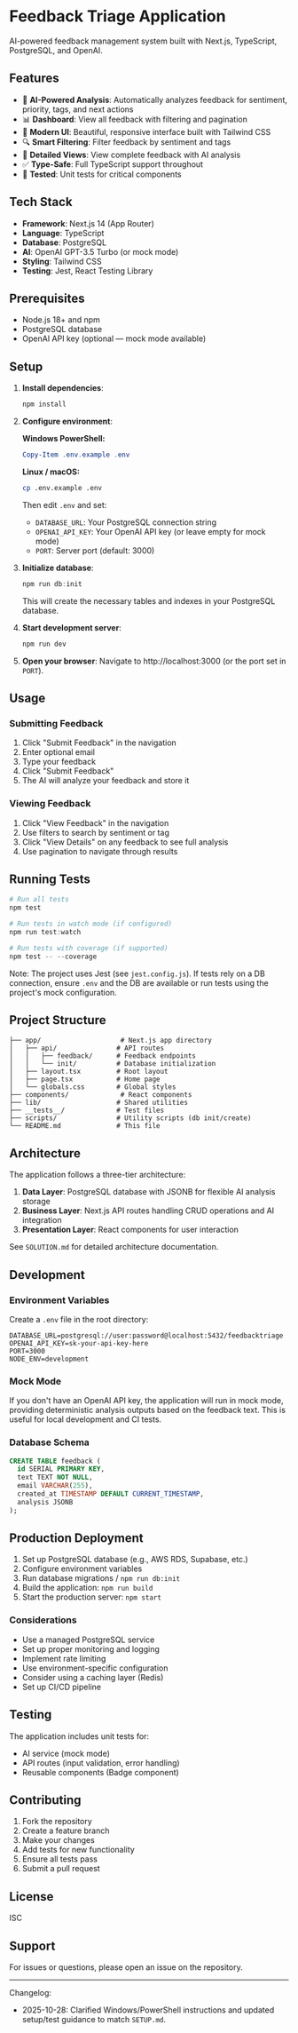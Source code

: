 # Feedback Triage Application

AI-powered feedback management system built with Next.js, TypeScript, PostgreSQL, and OpenAI.

## Features

- 🤖 **AI-Powered Analysis**: Automatically analyzes feedback for sentiment, priority, tags, and next actions
- 📊 **Dashboard**: View all feedback with filtering and pagination
- 🎨 **Modern UI**: Beautiful, responsive interface built with Tailwind CSS
- 🔍 **Smart Filtering**: Filter feedback by sentiment and tags
- 📝 **Detailed Views**: View complete feedback with AI analysis
- ✅ **Type-Safe**: Full TypeScript support throughout
- 🧪 **Tested**: Unit tests for critical components

## Tech Stack

- **Framework**: Next.js 14 (App Router)
- **Language**: TypeScript
- **Database**: PostgreSQL
- **AI**: OpenAI GPT-3.5 Turbo (or mock mode)
- **Styling**: Tailwind CSS
- **Testing**: Jest, React Testing Library

## Prerequisites

- Node.js 18+ and npm
- PostgreSQL database
- OpenAI API key (optional — mock mode available)

## Setup

1. **Install dependencies**:

   ```powershell
   npm install
   ```

2. **Configure environment**:

   **Windows PowerShell:**

   ```powershell
   Copy-Item .env.example .env
   ```

   **Linux / macOS:**

   ```bash
   cp .env.example .env
   ```

   Then edit `.env` and set:

   - `DATABASE_URL`: Your PostgreSQL connection string
   - `OPENAI_API_KEY`: Your OpenAI API key (or leave empty for mock mode)
   - `PORT`: Server port (default: 3000)

3. **Initialize database**:

   ```powershell
   npm run db:init
   ```

   This will create the necessary tables and indexes in your PostgreSQL database.

4. **Start development server**:

   ```powershell
   npm run dev
   ```

5. **Open your browser**:
   Navigate to http://localhost:3000 (or the port set in `PORT`).

## Usage

### Submitting Feedback

1. Click "Submit Feedback" in the navigation
2. Enter optional email
3. Type your feedback
4. Click "Submit Feedback"
5. The AI will analyze your feedback and store it

### Viewing Feedback

1. Click "View Feedback" in the navigation
2. Use filters to search by sentiment or tag
3. Click "View Details" on any feedback to see full analysis
4. Use pagination to navigate through results

## Running Tests

```powershell
# Run all tests
npm test

# Run tests in watch mode (if configured)
npm run test:watch

# Run tests with coverage (if supported)
npm test -- --coverage
```

Note: The project uses Jest (see `jest.config.js`). If tests rely on a DB connection, ensure `.env` and the DB are available or run tests using the project's mock configuration.

## Project Structure

```
├── app/                    # Next.js app directory
│   ├── api/               # API routes
│   │   ├── feedback/      # Feedback endpoints
│   │   └── init/          # Database initialization
│   ├── layout.tsx         # Root layout
│   ├── page.tsx           # Home page
│   └── globals.css        # Global styles
├── components/             # React components
├── lib/                   # Shared utilities
├── __tests__/             # Test files
├── scripts/               # Utility scripts (db init/create)
└── README.md              # This file
```

## Architecture

The application follows a three-tier architecture:

1. **Data Layer**: PostgreSQL database with JSONB for flexible AI analysis storage
2. **Business Layer**: Next.js API routes handling CRUD operations and AI integration
3. **Presentation Layer**: React components for user interaction

See `SOLUTION.md` for detailed architecture documentation.

## Development

### Environment Variables

Create a `.env` file in the root directory:

```env
DATABASE_URL=postgresql://user:password@localhost:5432/feedbacktriage
OPENAI_API_KEY=sk-your-api-key-here
PORT=3000
NODE_ENV=development
```

### Mock Mode

If you don't have an OpenAI API key, the application will run in mock mode, providing deterministic analysis outputs based on the feedback text. This is useful for local development and CI tests.

### Database Schema

```sql
CREATE TABLE feedback (
  id SERIAL PRIMARY KEY,
  text TEXT NOT NULL,
  email VARCHAR(255),
  created_at TIMESTAMP DEFAULT CURRENT_TIMESTAMP,
  analysis JSONB
);
```

## Production Deployment

1. Set up PostgreSQL database (e.g., AWS RDS, Supabase, etc.)
2. Configure environment variables
3. Run database migrations / `npm run db:init`
4. Build the application: `npm run build`
5. Start the production server: `npm start`

### Considerations

- Use a managed PostgreSQL service
- Set up proper monitoring and logging
- Implement rate limiting
- Use environment-specific configuration
- Consider using a caching layer (Redis)
- Set up CI/CD pipeline

## Testing

The application includes unit tests for:

- AI service (mock mode)
- API routes (input validation, error handling)
- Reusable components (Badge component)

## Contributing

1. Fork the repository
2. Create a feature branch
3. Make your changes
4. Add tests for new functionality
5. Ensure all tests pass
6. Submit a pull request

## License

ISC

## Support

For issues or questions, please open an issue on the repository.

---

Changelog:

- 2025-10-28: Clarified Windows/PowerShell instructions and updated setup/test guidance to match `SETUP.md`.
